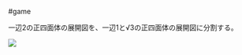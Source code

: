 #game

一辺2の正四面体の展開図を、一辺1と√3の正四面体の展開図に分割する。

![](tetra1+sqrt3.png)

<!--  -->
[](tetra1+sqrt3.pdf)

[](tetra1+sqrt3.png)






